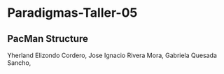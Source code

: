 # Paradigmas-Taller-05 
## PacMan Structure
Yherland Elizondo Cordero,
Jose Ignacio Rivera Mora,
Gabriela Quesada Sancho,
